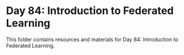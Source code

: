 # Day 84: Introduction to Federated Learning

This folder contains resources and materials for Day 84: Introduction to Federated Learning.